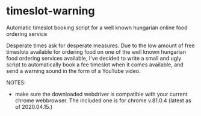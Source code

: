 # timeslot-warning
Automatic timeslot booking script for a well known hungarian online food ordering service

Desperate times ask for desperate measures.
Due to the low amount of free timeslots available for ordering food on one of the well known hungarian food ordering services available,
I've decided to write a small and ugly script to automatically book a fee timeslot when it comes available, and send a warning sound
in the form of a YouTube video.

NOTES:
- make sure the downloaded webdriver is compatible with your current chrome webbrowser. The included one is for chrome v.81.0.4 (latest as of 2020.04.15.)
